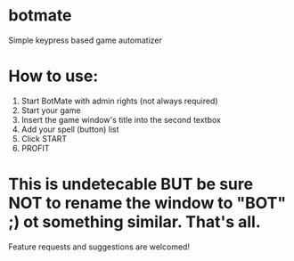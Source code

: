 # botmate
Simple keypress based game automatizer

# How to use:
1. Start BotMate with admin rights (not always required)
2. Start your game
3. Insert the game window's title into the second textbox
4. Add your spell (button) list
5. Click START
6. PROFIT

# This is undetecable BUT be sure NOT to rename the window to "BOT" ;) ot something similar. That's all.

Feature requests and suggestions are welcomed!
